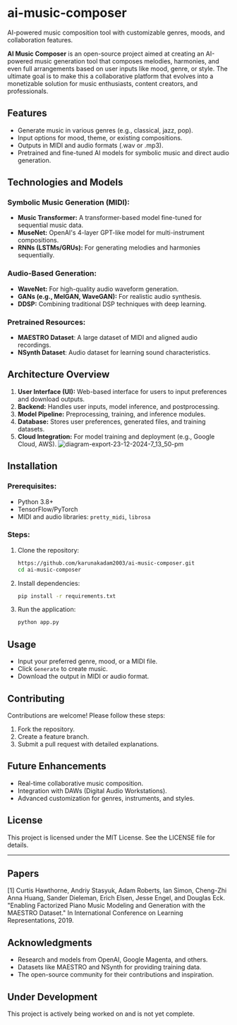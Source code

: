 # ai-music-composer
AI-powered music composition tool with customizable genres, moods, and collaboration features.

**AI Music Composer** is an open-source project aimed at creating an AI-powered music generation tool that composes melodies, harmonies, and even full arrangements based on user inputs like mood, genre, or style. The ultimate goal is to make this a collaborative platform that evolves into a monetizable solution for music enthusiasts, content creators, and professionals.

## **Features**
- Generate music in various genres (e.g., classical, jazz, pop).
- Input options for mood, theme, or existing compositions.
- Outputs in MIDI and audio formats (.wav or .mp3).
- Pretrained and fine-tuned AI models for symbolic music and direct audio generation.

## **Technologies and Models**

### **Symbolic Music Generation (MIDI):**
- **Music Transformer:** A transformer-based model fine-tuned for sequential music data.
- **MuseNet:** OpenAI's 4-layer GPT-like model for multi-instrument compositions.
- **RNNs (LSTMs/GRUs):** For generating melodies and harmonies sequentially.

### **Audio-Based Generation:**
- **WaveNet:** For high-quality audio waveform generation.
- **GANs (e.g., MelGAN, WaveGAN):** For realistic audio synthesis.
- **DDSP:** Combining traditional DSP techniques with deep learning.

### **Pretrained Resources:**
- **MAESTRO Dataset**: A large dataset of MIDI and aligned audio recordings.
- **NSynth Dataset**: Audio dataset for learning sound characteristics.

## **Architecture Overview**
1. **User Interface (UI):** Web-based interface for users to input preferences and download outputs.
2. **Backend:** Handles user inputs, model inference, and postprocessing.
3. **Model Pipeline:** Preprocessing, training, and inference modules.
4. **Database:** Stores user preferences, generated files, and training datasets.
5. **Cloud Integration:** For model training and deployment (e.g., Google Cloud, AWS).
![diagram-export-23-12-2024-7_13_50-pm](https://github.com/user-attachments/assets/809f11dc-fab4-4d8b-a34d-805e94eaa454)

## **Installation**
### Prerequisites:
- Python 3.8+
- TensorFlow/PyTorch
- MIDI and audio libraries: `pretty_midi`, `librosa`

### Steps:
1. Clone the repository:
   ```bash
   https://github.com/karunakadam2003/ai-music-composer.git
   cd ai-music-composer
   ```
2. Install dependencies:
   ```bash
   pip install -r requirements.txt
   ```
3. Run the application:
   ```bash
   python app.py
   ```

## **Usage**
- Input your preferred genre, mood, or a MIDI file.
- Click `Generate` to create music.
- Download the output in MIDI or audio format.

## **Contributing**
Contributions are welcome! Please follow these steps:
1. Fork the repository.
2. Create a feature branch.
3. Submit a pull request with detailed explanations.

## **Future Enhancements**
- Real-time collaborative music composition.
- Integration with DAWs (Digital Audio Workstations).
- Advanced customization for genres, instruments, and styles.

## **License**
This project is licensed under the MIT License. See the LICENSE file for details.

---
## **Papers**
[1] Curtis Hawthorne, Andriy Stasyuk, Adam Roberts, Ian Simon, Cheng-Zhi Anna Huang,
    Sander Dieleman, Erich Elsen, Jesse Engel, and Douglas Eck. "Enabling
    Factorized Piano Music Modeling and Generation with the MAESTRO Dataset."
    In International Conference on Learning Representations, 2019.

## **Acknowledgments**
- Research and models from OpenAI, Google Magenta, and others.
- Datasets like MAESTRO and NSynth for providing training data.
- The open-source community for their contributions and inspiration.

## Under Development
This project is actively being worked on and is not yet complete.
